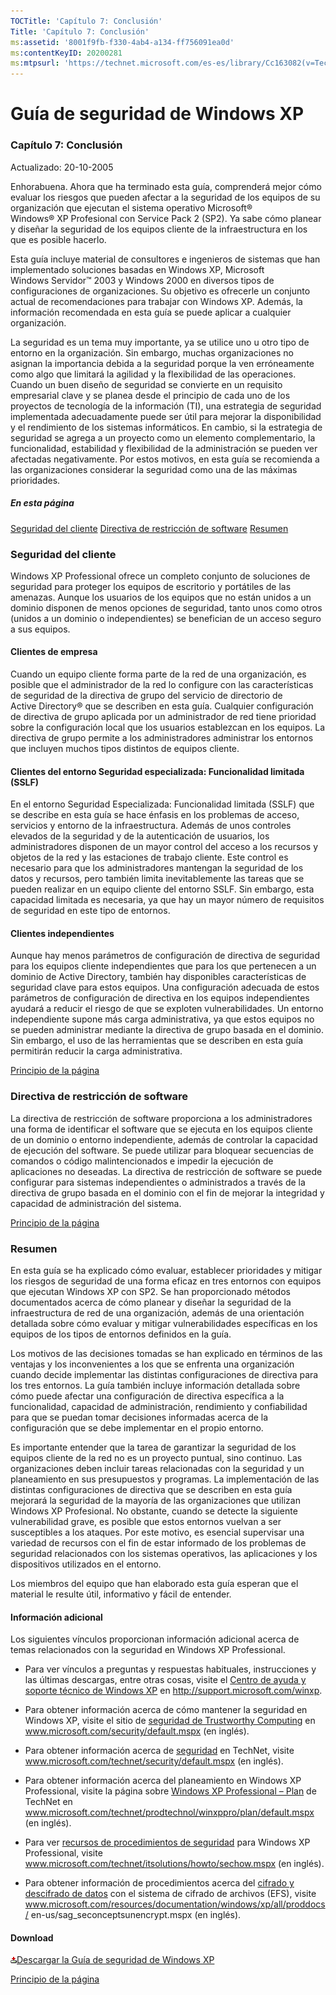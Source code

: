 ```yaml
---
TOCTitle: 'Capítulo 7: Conclusión'
Title: 'Capítulo 7: Conclusión'
ms:assetid: '8001f9fb-f330-4ab4-a134-ff756091ea0d'
ms:contentKeyID: 20200281
ms:mtpsurl: 'https://technet.microsoft.com/es-es/library/Cc163082(v=TechNet.10)'
---
```


Guía de seguridad de Windows XP
===============================

### Capítulo 7: Conclusión

Actualizado: 20-10-2005

Enhorabuena. Ahora que ha terminado esta guía, comprenderá mejor cómo evaluar los riesgos que pueden afectar a la seguridad de los equipos de su organización que ejecutan el sistema operativo Microsoft® Windows® XP Profesional con Service Pack 2 (SP2). Ya sabe cómo planear y diseñar la seguridad de los equipos cliente de la infraestructura en los que es posible hacerlo.

Esta guía incluye material de consultores e ingenieros de sistemas que han implementado soluciones basadas en Windows XP, Microsoft Windows Servidor™ 2003 y Windows 2000 en diversos tipos de configuraciones de organizaciones. Su objetivo es ofrecerle un conjunto actual de recomendaciones para trabajar con Windows XP. Además, la información recomendada en esta guía se puede aplicar a cualquier organización.

La seguridad es un tema muy importante, ya se utilice uno u otro tipo de entorno en la organización. Sin embargo, muchas organizaciones no asignan la importancia debida a la seguridad porque la ven erróneamente como algo que limitará la agilidad y la flexibilidad de las operaciones. Cuando un buen diseño de seguridad se convierte en un requisito empresarial clave y se planea desde el principio de cada uno de los proyectos de tecnología de la información (TI), una estrategia de seguridad implementada adecuadamente puede ser útil para mejorar la disponibilidad y el rendimiento de los sistemas informáticos. En cambio, si la estrategia de seguridad se agrega a un proyecto como un elemento complementario, la funcionalidad, estabilidad y flexibilidad de la administración se pueden ver afectadas negativamente. Por estos motivos, en esta guía se recomienda a las organizaciones considerar la seguridad como una de las máximas prioridades.

##### En esta página

[](#ecaa)[Seguridad del cliente](#ecaa)
[](#ebaa)[Directiva de restricción de software](#ebaa)
[](#eaaa)[Resumen](#eaaa)

### Seguridad del cliente

Windows XP Professional ofrece un completo conjunto de soluciones de seguridad para proteger los equipos de escritorio y portátiles de las amenazas. Aunque los usuarios de los equipos que no están unidos a un dominio disponen de menos opciones de seguridad, tanto unos como otros (unidos a un dominio o independientes) se benefician de un acceso seguro a sus equipos.

#### Clientes de empresa

Cuando un equipo cliente forma parte de la red de una organización, es posible que el administrador de la red lo configure con las características de seguridad de la directiva de grupo del servicio de directorio de Active Directory® que se describen en esta guía. Cualquier configuración de directiva de grupo aplicada por un administrador de red tiene prioridad sobre la configuración local que los usuarios establezcan en los equipos. La directiva de grupo permite a los administradores administrar los entornos que incluyen muchos tipos distintos de equipos cliente.

#### Clientes del entorno Seguridad especializada: Funcionalidad limitada (SSLF)

En el entorno Seguridad Especializada: Funcionalidad limitada (SSLF) que se describe en esta guía se hace énfasis en los problemas de acceso, servicios y entorno de la infraestructura. Además de unos controles elevados de la seguridad y de la autenticación de usuarios, los administradores disponen de un mayor control del acceso a los recursos y objetos de la red y las estaciones de trabajo cliente. Este control es necesario para que los administradores mantengan la seguridad de los datos y recursos, pero también limita inevitablemente las tareas que se pueden realizar en un equipo cliente del entorno SSLF. Sin embargo, esta capacidad limitada es necesaria, ya que hay un mayor número de requisitos de seguridad en este tipo de entornos.

#### Clientes independientes

Aunque hay menos parámetros de configuración de directiva de seguridad para los equipos cliente independientes que para los que pertenecen a un dominio de Active Directory, también hay disponibles características de seguridad clave para estos equipos. Una configuración adecuada de estos parámetros de configuración de directiva en los equipos independientes ayudará a reducir el riesgo de que se exploten vulnerabilidades. Un entorno independiente supone más carga administrativa, ya que estos equipos no se pueden administrar mediante la directiva de grupo basada en el dominio. Sin embargo, el uso de las herramientas que se describen en esta guía permitirán reducir la carga administrativa.

[](#mainsection)[Principio de la página](#mainsection)

### Directiva de restricción de software

La directiva de restricción de software proporciona a los administradores una forma de identificar el software que se ejecuta en los equipos cliente de un dominio o entorno independiente, además de controlar la capacidad de ejecución del software. Se puede utilizar para bloquear secuencias de comandos o código malintencionados e impedir la ejecución de aplicaciones no deseadas. La directiva de restricción de software se puede configurar para sistemas independientes o administrados a través de la directiva de grupo basada en el dominio con el fin de mejorar la integridad y capacidad de administración del sistema.

[](#mainsection)[Principio de la página](#mainsection)

### Resumen

En esta guía se ha explicado cómo evaluar, establecer prioridades y mitigar los riesgos de seguridad de una forma eficaz en tres entornos con equipos que ejecutan Windows XP con SP2. Se han proporcionado métodos documentados acerca de cómo planear y diseñar la seguridad de la infraestructura de red de una organización, además de una orientación detallada sobre cómo evaluar y mitigar vulnerabilidades específicas en los equipos de los tipos de entornos definidos en la guía.

Los motivos de las decisiones tomadas se han explicado en términos de las ventajas y los inconvenientes a los que se enfrenta una organización cuando decide implementar las distintas configuraciones de directiva para los tres entornos. La guía también incluye información detallada sobre cómo puede afectar una configuración de directiva específica a la funcionalidad, capacidad de administración, rendimiento y confiabilidad para que se puedan tomar decisiones informadas acerca de la configuración que se debe implementar en el propio entorno.

Es importante entender que la tarea de garantizar la seguridad de los equipos cliente de la red no es un proyecto puntual, sino continuo. Las organizaciones deben incluir tareas relacionadas con la seguridad y un planeamiento en sus presupuestos y programas. La implementación de las distintas configuraciones de directiva que se describen en esta guía mejorará la seguridad de la mayoría de las organizaciones que utilizan Windows XP Profesional. No obstante, cuando se detecte la siguiente vulnerabilidad grave, es posible que estos entornos vuelvan a ser susceptibles a los ataques. Por este motivo, es esencial supervisar una variedad de recursos con el fin de estar informado de los problemas de seguridad relacionados con los sistemas operativos, las aplicaciones y los dispositivos utilizados en el entorno.

Los miembros del equipo que han elaborado esta guía esperan que el material le resulte útil, informativo y fácil de entender.

#### Información adicional

Los siguientes vínculos proporcionan información adicional acerca de temas relacionados con la seguridad en Windows XP Professional.

-   Para ver vínculos a preguntas y respuestas habituales, instrucciones y las últimas descargas, entre otras cosas, visite el [Centro de ayuda y soporte técnico de Windows XP](http://support.microsoft.com/winxp) en http://support.microsoft.com/winxp.

-   Para obtener información acerca de cómo mantener la seguridad en Windows XP, visite el sitio de [seguridad de Trustworthy Computing](http://www.microsoft.com/security/default.mspx) en www.microsoft.com/security/default.mspx (en inglés).

-   Para obtener información acerca de [seguridad](http://www.microsoft.com/technet/security/default.mspx) en TechNet, visite www.microsoft.com/technet/security/default.mspx (en inglés).

-   Para obtener información acerca del planeamiento en Windows XP Professional, visite la página sobre [Windows XP Professional – Plan](http://www.microsoft.com/technet/prodtechnol/winxppro/plan/default.mspx) de TechNet en www.microsoft.com/technet/prodtechnol/winxppro/plan/default.mspx (en inglés).

-   Para ver [recursos de procedimientos de seguridad](http://www.microsoft.com/technet/itsolutions/howto/sechow.mspx) para Windows XP Professional, visite www.microsoft.com/technet/itsolutions/howto/sechow.mspx (en inglés).

-   Para obtener información de procedimientos acerca del [cifrado y descifrado de datos](http://www.microsoft.com/resources/documentation/windows/xp/all/proddocs/en-us/sag_seconceptsunencrypt.mspx) con el sistema de cifrado de archivos (EFS), visite www.microsoft.com/resources/documentation/windows/xp/all/proddocs/
    en-us/sag\_seconceptsunencrypt.mspx (en inglés).

#### Download

[![](images/Cc163082.icon_exe(es-es,TechNet.10).gif)Descargar la Guía de seguridad de Windows XP](http://go.microsoft.com/fwlink/?linkid=14840)

[](#mainsection)[Principio de la página](#mainsection)
